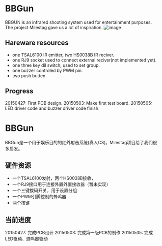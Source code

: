 BBGun
=============
BBGUN is an infrared shooting system used for entertainment purposes. The project Milestag gave us a lot of inspiration.
![image](https://raw.github.com/lishen2/BBGun/master/pictures/IMG2231.jpg)

Hareware resources
-------
* one TSAL6100 IR emitter, two HS0038B IR reciver.
* one RJ9 socket used to connect external reciver(not implemented yet).
* one three key dil switch, used to set group.
* one buzzer controled by PWM pin.
* two push butten.

Progress
--------
20150427: First PCB design.
20150503: Make first test board.
20150505: LED driver code and buzzer driver code finish.

BBGun
=============
BBGun是一个用于娱乐目的的红外射击系统(真人CS)。Milestag项目给了我们很多启发。

硬件资源
-------
* 一个TSAL6100发射，两个HS0038B接收，
* 一个RJ9接口用于连接外置外置接收器（暂未实现）
* 一个三键拨码开关，用于设置分组
* 一个PWM引脚控制的蜂鸣器
* 两个按键

当前进度
--------
20150427: 完成PCB设计
20150503: 完成第一版PCB的制作
20150505: 完成LED驱动、蜂鸣器驱动




